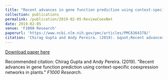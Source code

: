 ```yaml
---
title: "Recent advances in gene function prediction using context-specific coexpression networks in plants"
collection: publications
permalink: /publication/2019-02-05-ReviewCoexNet
date: 2019-02-05
venue: 'F1000 Research'
paperurl: 'https://www.ncbi.nlm.nih.gov/pmc/articles/PMC6364378/'
citation: 'Chirag Gupta and Andy Pereira. (2019). &quot;Recent advances in gene function prediction using context-specific coexpression networks in plants.&quot; <i>F1000 Research</i>.'
---
```


[Download paper here](https://www.ncbi.nlm.nih.gov/pmc/articles/PMC6364378/pdf/f1000research-8-18816.pdf)

Recommended citation: Chirag Gupta and Andy Pereira. (2019). &quot;Recent advances in gene function prediction using context-specific coexpression networks in plants.&quot; <i>F1000 Research</i>.	